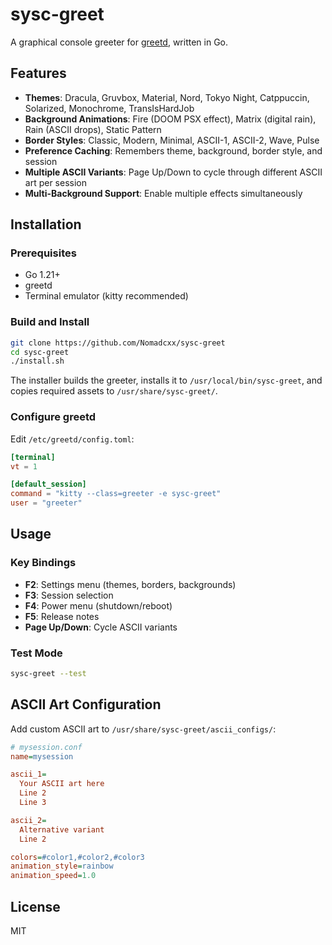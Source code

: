 # sysc-greet

A graphical console greeter for [greetd](https://git.sr.ht/~kennylevinsen/greetd), written in Go.

## Features

- **Themes**: Dracula, Gruvbox, Material, Nord, Tokyo Night, Catppuccin, Solarized, Monochrome, TransIsHardJob
- **Background Animations**: Fire (DOOM PSX effect), Matrix (digital rain), Rain (ASCII drops), Static Pattern
- **Border Styles**: Classic, Modern, Minimal, ASCII-1, ASCII-2, Wave, Pulse
- **Preference Caching**: Remembers theme, background, border style, and session
- **Multiple ASCII Variants**: Page Up/Down to cycle through different ASCII art per session
- **Multi-Background Support**: Enable multiple effects simultaneously

## Installation

### Prerequisites

- Go 1.21+
- greetd
- Terminal emulator (kitty recommended)

### Build and Install

```bash
git clone https://github.com/Nomadcxx/sysc-greet
cd sysc-greet
./install.sh
```

The installer builds the greeter, installs it to `/usr/local/bin/sysc-greet`, and copies required assets to `/usr/share/sysc-greet/`.

### Configure greetd

Edit `/etc/greetd/config.toml`:

```toml
[terminal]
vt = 1

[default_session]
command = "kitty --class=greeter -e sysc-greet"
user = "greeter"
```

## Usage

### Key Bindings

- **F2**: Settings menu (themes, borders, backgrounds)
- **F3**: Session selection
- **F4**: Power menu (shutdown/reboot)
- **F5**: Release notes
- **Page Up/Down**: Cycle ASCII variants

### Test Mode

```bash
sysc-greet --test
```

## ASCII Art Configuration

Add custom ASCII art to `/usr/share/sysc-greet/ascii_configs/`:

```ini
# mysession.conf
name=mysession

ascii_1=
  Your ASCII art here
  Line 2
  Line 3

ascii_2=
  Alternative variant
  Line 2

colors=#color1,#color2,#color3
animation_style=rainbow
animation_speed=1.0
```

## License

MIT

